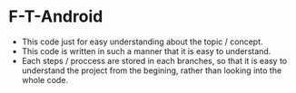 # F-T-Android

- This code just for easy understanding about the topic / concept.
- This code is written in such a manner that it is easy to understand.
- Each steps / proccess are stored in each branches, so that it is easy to understand the project from the begining, rather than looking into the whole code.
